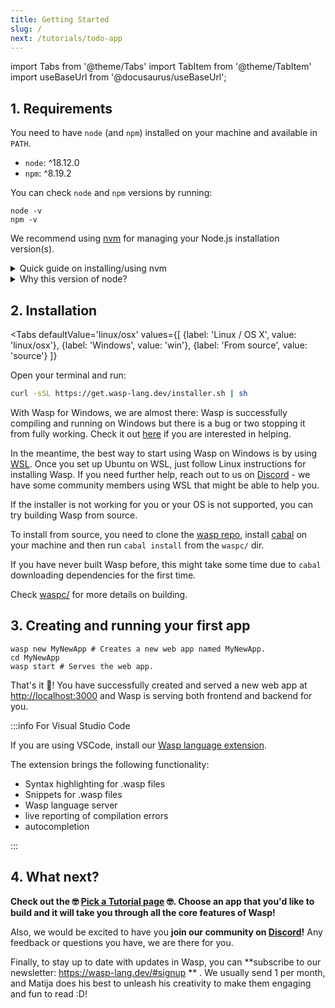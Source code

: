 ```yaml
---
title: Getting Started
slug: /
next: /tutorials/todo-app
---
```


import Tabs from '@theme/Tabs'
import TabItem from '@theme/TabItem'
import useBaseUrl from '@docusaurus/useBaseUrl';


## 1. Requirements

You need to have `node` (and `npm`) installed on your machine and available in `PATH`.
- `node`: ^18.12.0
- `npm`: ^8.19.2

You can check `node` and `npm` versions by running:
```shell-session
node -v
npm -v
```

We recommend using [nvm](https://github.com/nvm-sh/nvm) for managing your Node.js installation version(s).

<details>
  <summary style={{cursor: 'pointer', 'textDecoration': 'underline'}}>
    Quick guide on installing/using nvm
  </summary>
  <div>

  Install nvm via your OS package manager (aptitude, pacman, homebrew, ...) or alternatively via [nvm install script](https://github.com/nvm-sh/nvm#install--update-script).

  Then, install a version of node that you need, e.g.:
  ```shell-session
  nvm install 18
  ```

  Finally, whenever you need to ensure specific version of node is used, run e.g.
  ```shell-session
  nvm use 18
  ```
  to set the node version for current shell session.

  You can run
  ```shell-session
  node -v
  ```
  to check the version of node currently being used in this shell session.

  Check NVM repo for more details: https://github.com/nvm-sh/nvm .

  </div>
</details>

<details>
  <summary style={{cursor: 'pointer', 'textDecoration': 'underline'}}>
    Why this version of node?
  </summary>
  <div>
    At Wasp, we focus on supporting the latest LTS ("long-term-support") Node.js version, since it guarantees stability and active maintainance, which is why the official Node.js team recommends it for usage in production.
    Therefore, a specific Wasp release will usually require the version of Node.js that was LTS at that point of time.
    Check out https://nodejs.org/en/about/releases/ for more details about Node.js releases.
  </div>
</details>


## 2. Installation

<Tabs
  defaultValue='linux/osx'
  values={[
    {label: 'Linux / OS X', value: 'linux/osx'},
    {label: 'Windows', value: 'win'},
    {label: 'From source', value: 'source'}
  ]}
>
  <TabItem value='linux/osx' >
<div style={{borderLeft: 'solid 6px #bf9900', paddingLeft: '10px'}} >

Open your terminal and run:

```bash
curl -sSL https://get.wasp-lang.dev/installer.sh | sh
```

</div>
  </TabItem>

  <TabItem value='win'>
<div style={{borderLeft: 'solid 6px #bf9900', paddingLeft: '10px'}} >

With Wasp for Windows, we are almost there: Wasp is successfully compiling and running on Windows but there is a bug or two stopping it from fully working. Check it out [here](https://github.com/wasp-lang/wasp/issues/48) if you are interested in helping.

In the meantime, the best way to start using Wasp on Windows is by using [WSL](https://docs.microsoft.com/en-us/windows/wsl/install-win10). Once you set up Ubuntu on WSL, just follow Linux instructions for installing Wasp. If you need further help, reach out to us on [Discord](https://discord.gg/rzdnErX) - we have some community members using WSL that might be able to help you.

</div>
  </TabItem>

  <TabItem value='source'>
<div style={{borderLeft: 'solid 6px #bf9900', paddingLeft: '10px'}} >

If the installer is not working for you or your OS is not supported, you can try building Wasp from source.

To install from source, you need to clone the [wasp repo](https://github.com/wasp-lang/wasp), install [cabal](https://cabal.readthedocs.io/en/stable/getting-started.html) on your machine and then run `cabal install` from the `waspc/` dir.

If you have never built Wasp before, this might take some time due to `cabal` downloading dependencies for the first time.  

Check [waspc/](https://github.com/wasp-lang/wasp/tree/main/waspc) for more details on building.

</div>
  </TabItem>
</Tabs>

## 3. Creating and running your first app
```shell-session
wasp new MyNewApp # Creates a new web app named MyNewApp.
cd MyNewApp
wasp start # Serves the web app.
```

That's it :tada:! You have successfully created and served a new web app at <http://localhost:3000> and Wasp is serving both frontend and backend for you.



:::info For Visual Studio Code

If you are using VSCode, install our [Wasp language extension](https://marketplace.visualstudio.com/items?itemName=wasp-lang.wasp). 

The extension brings the following functionality:

* Syntax highlighting for .wasp files
* Snippets for .wasp files
* Wasp language server
* live reporting of compilation errors
* autocompletion

:::


## 4. What next?

**Check out the 🤓 [Pick a Tutorial page](pick-a-tutorial.md) 🤓. Choose an app that you'd like to build and it will take you through all the core features of Wasp!**

Also, we would be excited to have you **join our community on [Discord](https://discord.gg/rzdnErX)!** Any feedback or questions you have, we are there for you. 

Finally, to stay up to date with updates in Wasp, you can **subscribe to our newsletter: https://wasp-lang.dev/#signup ** . We usually send 1 per month, and Matija does his best to unleash his creativity to make them engaging and fun to read :D!
